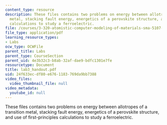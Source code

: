 ```yaml
---
content_type: resource
description: These files contains two problems on energy between allotropes of a transition
  metal, stacking fault energy, energetics of a perovskite structure, and use of first-principles
  calculations to study a ferroelectric.
file: /courses/3-320-atomistic-computer-modeling-of-materials-sma-5107-spring-2005/24f633ecdf80e6761183769da9bb7388_lab3_handout.pdf
file_type: application/pdf
learning_resource_types:
- Labs
ocw_type: OCWFile
parent_title: Labs
parent_type: CourseSection
parent_uid: 4e3b32c3-b8ab-32af-dae9-bdfc1301e7fe
resourcetype: Document
title: lab3_handout.pdf
uid: 24f633ec-df80-e676-1183-769da9bb7388
video_files:
  video_thumbnail_file: null
video_metadata:
  youtube_id: null
---
```

These files contains two problems on energy between allotropes of a transition metal, stacking fault energy, energetics of a perovskite structure, and use of first-principles calculations to study a ferroelectric.

